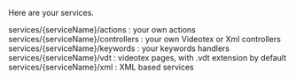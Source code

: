 
Here are your services.

services/{serviceName}/actions : your own actions
services/{serviceName}/controllers : your own Videotex or Xml controllers
services/{serviceName}/keywords : your keywords handlers
services/{serviceName}/vdt : videotex pages, with .vdt extension by default
services/{serviceName}/xml : XML based services
